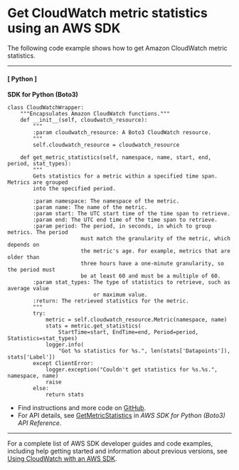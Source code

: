 # Get CloudWatch metric statistics using an AWS SDK<a name="example_cloudwatch_GetMetricStatistics_section"></a>

The following code example shows how to get Amazon CloudWatch metric statistics\.

------
#### [ Python ]

**SDK for Python \(Boto3\)**  
  

```
class CloudWatchWrapper:
    """Encapsulates Amazon CloudWatch functions."""
    def __init__(self, cloudwatch_resource):
        """
        :param cloudwatch_resource: A Boto3 CloudWatch resource.
        """
        self.cloudwatch_resource = cloudwatch_resource

    def get_metric_statistics(self, namespace, name, start, end, period, stat_types):
        """
        Gets statistics for a metric within a specified time span. Metrics are grouped
        into the specified period.

        :param namespace: The namespace of the metric.
        :param name: The name of the metric.
        :param start: The UTC start time of the time span to retrieve.
        :param end: The UTC end time of the time span to retrieve.
        :param period: The period, in seconds, in which to group metrics. The period
                       must match the granularity of the metric, which depends on
                       the metric's age. For example, metrics that are older than
                       three hours have a one-minute granularity, so the period must
                       be at least 60 and must be a multiple of 60.
        :param stat_types: The type of statistics to retrieve, such as average value
                           or maximum value.
        :return: The retrieved statistics for the metric.
        """
        try:
            metric = self.cloudwatch_resource.Metric(namespace, name)
            stats = metric.get_statistics(
                StartTime=start, EndTime=end, Period=period, Statistics=stat_types)
            logger.info(
                "Got %s statistics for %s.", len(stats['Datapoints']), stats['Label'])
        except ClientError:
            logger.exception("Couldn't get statistics for %s.%s.", namespace, name)
            raise
        else:
            return stats
```
+  Find instructions and more code on [GitHub](https://github.com/awsdocs/aws-doc-sdk-examples/tree/main/python/example_code/cloudwatch)\. 
+  For API details, see [GetMetricStatistics](https://docs.aws.amazon.com/goto/boto3/monitoring-2010-08-01/GetMetricStatistics) in *AWS SDK for Python \(Boto3\) API Reference*\. 

------

For a complete list of AWS SDK developer guides and code examples, including help getting started and information about previous versions, see [Using CloudWatch with an AWS SDK](sdk-general-information-section.md)\.